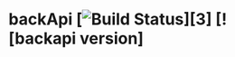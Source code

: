 # backApi [![Build Status](https://travis-ci.org/Judahh/backApi.svg?branch=master)][3] [![backapi version]